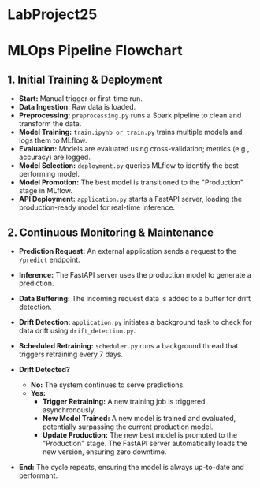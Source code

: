 # LabProject25
# MLOps Pipeline Flowchart


## 1. Initial Training & Deployment

- **Start:** Manual trigger or first-time run.
- **Data Ingestion:** Raw data is loaded.
- **Preprocessing:** `preprocessing.py` runs a Spark pipeline to clean and transform the data.
- **Model Training:** `train.ipynb or train.py` trains multiple models and logs them to MLflow.
- **Evaluation:** Models are evaluated using cross-validation; metrics (e.g., accuracy) are logged.
- **Model Selection:** `deployment.py` queries MLflow to identify the best-performing model.
- **Model Promotion:** The best model is transitioned to the "Production" stage in MLflow.
- **API Deployment:** `application.py` starts a FastAPI server, loading the production-ready model for real-time inference.


## 2. Continuous Monitoring & Maintenance

- **Prediction Request:** An external application sends a request to the `/predict` endpoint.
- **Inference:** The FastAPI server uses the production model to generate a prediction.
- **Data Buffering:** The incoming request data is added to a buffer for drift detection.
- **Drift Detection:** `application.py` initiates a background task to check for data drift using `drift_detection.py`.
- **Scheduled Retraining:** `scheduler.py` runs a background thread that triggers retraining every 7 days.
- **Drift Detected?**
    - **No:** The system continues to serve predictions.
    - **Yes:**
        - **Trigger Retraining:** A new training job is triggered asynchronously.
        - **New Model Trained:** A new model is trained and evaluated, potentially surpassing the current production model.
        - **Update Production:** The new best model is promoted to the "Production" stage. The FastAPI server automatically loads the new version, ensuring zero downtime.

- **End:** The cycle repeats, ensuring the model is always up-to-date and performant.

